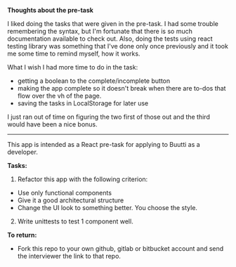 <b>Thoughts about the pre-task</b>

I liked doing the tasks that were given in the pre-task. I had some trouble remembering the syntax, but I'm fortunate that there is so much documentation available to check out. Also, doing the tests using react testing library was something that I've done only once previously and it took me some time to remind myself, how it works. 

What I wish I had more time to do in the task:
-  getting a boolean to the complete/incomplete button
-  making the app complete so it doesn't break when there are to-dos that flow over the vh of the page.
-  saving the tasks in LocalStorage for later use

I just ran out of time on figuring the two first of those out and the third would have been a nice bonus.

__________________________________________________________________________________________________________

This app is intended as a React pre-task for applying to Buutti as a developer.

<b>Tasks:</b>

1. Refactor this app with the following criterion:

-   Use only functional components
-   Give it a good architectural structure
-   Change the UI look to something better. You choose the style.

2. Write unittests to test 1 component well.

<b>To return:</b>

-   Fork this repo to your own github, gitlab or bitbucket account and send the interviewer the link to that repo.
